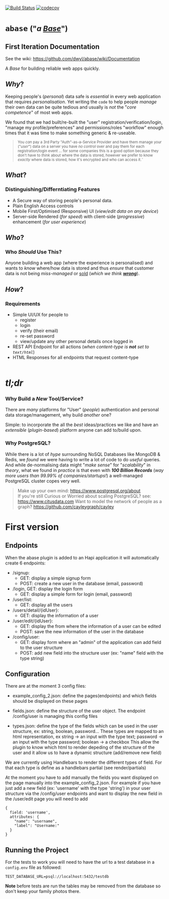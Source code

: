 [![Build Status](https://travis-ci.org/dwyl/abase.svg?branch=master)](https://travis-ci.org/dwyl/abase)
[![codecov](https://codecov.io/gh/dwyl/abase/branch/master/graph/badge.svg)](https://codecov.io/gh/dwyl/abase)

# `abase` <small>("_a [Base](https://en.wiktionary.org/wiki/base#Noun)_")</small>

## First Iteration Documentation

See the wiki: https://github.com/dwyl/abase/wiki/Documentation

A _Base_ for building reliable web apps quickly.

## _Why_?

Keeping people's (_personal_) data safe is _essential_ in every web application
that requires _personalisation_.
Yet writing the `code` to help people _manage_ their own data can be quite
tedious and usually is _not_ the "_core competence_" of most web apps.

We found that we had built/re-built the "user" registration/verification/login,
"manage my profile/preferences" and permissions/roles "workflow" enough times
that it was time to make something generic & re-useable.

> <small>You _can_ pay a 3rd Party "Auth"-as-a-Service Provider and have them
manage your ("_user_") data on a server you have _no control_ over and
pay them for each registration/login event ... for some companies
this is a good option because they don't have to _think_ about where
the data is stored, however we prefer to know _exactly_ where data is
stored, how it's encrypted and who can access it.˜</small>

## _What_?

### Distinguishing/Differntiating Features

+ A Secure way of storing people's personal data.
+ Plain English Access controls
+ Mobile First/Optimised (Responsive) UI (_view/edit data on any device_)
+ Server-side Rendered (_for speed_) with client-side (_progressive_) enhancement (_for user experience_)

## _Who_?


### Who _Should_ Use This?

Anyone building a web app (where the experience is personalised) and wants to _know_ where/how data is stored and thus _ensure_ that customer data is not being _miss-managed_ or [sold](https://codingvc.com/the-value-of-data-part-3-data-business-models) (_which we think_ [***wrong***]()).


## _How_?

### Requirements

+ Simple UI/UX for people to
  + register
  + login
  + verify (their email)
  + re-set password
  + view/update any other personal details once logged in
+ REST API Endpoint for all actions (_when content-type is **not** set to `text/html`_)
+ HTML Responses for all endpoints that request content-type
<br /><br />

# _tl;dr_

### Why Build a _New_ Tool/Service?

There are _many_ platforms for "User" (_people_) authentication and personal
data storage/management, why build _another_ one?

Simple: to incorporate the all the _best_ ideas/practices we like
and have an _extensible_ (_plugin-based_) platform anyone can add to/build upon.

### Why PostgreSQL?

While there is a lot of _hype_ surrounding NoSQL Databases like MongoDB & Redis,
we _found_ we were having to write a lot of code to do _useful_ queries.
And while de-normalising data might "_make sense_" for "_scalability_" in _theory_,
what we found in _practice_ is that even with ***100 Billion Records*** (_way more users than 99.99% of companies/startups!_)
a well-managed PostgreSQL cluster copes very well.

> Make up your own mind: https://www.postgresql.org/about  
> If you're still Curious or Worried about scaling PostgreSQL?
see: https://www.citusdata.com
> Want to model the network of people as a graph? https://github.com/cayleygraph/cayley

# First version

## Endpoints

When the abase plugin is added to an Hapi application it will automatically create 6 endpoints:

- /signup:
  - GET: display a simple signup form
  - POST: create a new user in the database (email, password)
- /login, GET: display the login form
  - GET: display a simple form for login (email, password)
- /user/list:
  - GET: display all the users
- /users/detail/{idUser}:
  - GET: display the information of a user
- /user/edit/{idUser}:
  - GET: display the from where the information of a user can be edited
  - POST: save the new information of the user in the database
- /config/user:
  - GET: display form where an "admin" of the application can add field to the user structure
  - POST: add new field into the structure user (ex: "name" field with the type string)

## Configuration

There are at the moment 3 config files:

- example_config_2.json: define the pages(endpoints) and which fields should be displayed on these pages

- fields.json: define the structure of the user object. The endpoint /config/user is managing this config files

- types.json: define the type of the fields which can be used in the user structure, ex: string, boolean, password... These types are mapped to an html representation, ex string -> an input with the type text; password -> an input with the type password; boolean -> a checkbox This allow the plugin to know which html to render depeding of the structure of the user and it allow us to have a dynamic structure (add/remove new field)

We are currently using Handlebars to render the different types of field. For that each type is define as a handlebars partial (see render/partials)

At the moment you have to add manually the fields you want displayed on the page manually into the example_config_2.json. For example if you have just add a new field (ex: 'username' with the type 'string') in your user structure via the /config/user endpoints and want to display the new field in the /user/edit page you will need to add
```
{
  field: 'username',
  attributes: {
    "name": "username",
    "label": "Username:"
  }
}
```




## Running the Project

For the tests to work you will need to have the url to a test database in a `config.env` file as followed:
```
TEST_DATABASE_URL=psql://localhost:5432/testdb
```
**Note** before tests are run the tables may be removed from the database so don't keep your family photos there.
